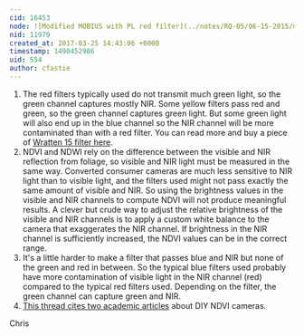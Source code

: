 ```yaml
---
cid: 16453
node: ![Modified MOBIUS with PL red filter](../notes/RQ-05/06-15-2015/modified-mobius-with-pl-red-filter)
nid: 11979
created_at: 2017-03-25 14:43:06 +0000
timestamp: 1490452986
uid: 554
author: cfastie
---
```


1. The red filters typically used do not transmit much green light, so the green channel captures mostly NIR. Some yellow filters pass red and green, so the green channel captures green light. But some green light will also end up in the blue channel so the NIR channel will be more contaminated than with a red filter. You can read more and buy a piece of [Wratten 15 filter here](http://kaptery.com/product/wratten-15-filter).
2. NDVI and NDWI rely on the difference between the visible and NIR reflection from foliage, so visible and NIR light must be measured in the same way. Converted consumer cameras are much less sensitive to NIR light than to visible light, and the filters used might not pass exactly the same amount of visible and NIR. So using the brightness values in the visible and NIR channels to compute NDVI will not produce meaningful results. A clever but crude way to adjust the relative brightness of the visible and NIR channels is to apply a custom white balance to the camera that exaggerates the NIR channel.  If brightness in the NIR channel is sufficiently increased, the NDVI values can be in the correct range.  
3. It's a little harder to make a filter that passes blue and NIR but none of the green and red in between. So the typical blue filters used probably have more contamination of visible light in the NIR channel (red) compared to the typical red filters used. Depending on the filter, the green channel can capture green and NIR.
4. [This thread cites two academic articles](https://groups.google.com/forum/#!msg/plots-infrared/aJhM30D6bUM/ZYuNm7gAHQAJ;context-place=msg/plots-infrared/aJhM30D6bUM/ZYuNm7gAHQAJ) about DIY NDVI cameras.

Chris
